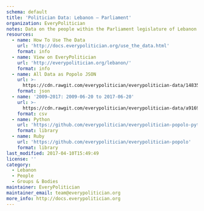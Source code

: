 ```yaml
---
schema: default
title: 'Politician Data: Lebanon — Parliament'
organization: EveryPolitician
notes: Data on the people within the Parliament legislature of Lebanon.
resources:
  - name: How To Use The Data
    url: 'http://docs.everypolitician.org/use_the_data.html'
    format: info
  - name: View on EveryPolitician
    url: 'http://everypolitician.org/lebanon/'
    format: info
  - name: All Data as Popolo JSON
    url: >-
      https://cdn.rawgit.com/everypolitician/everypolitician-data/14835628bb50e0d54131644e7cb90c871b1b21ff/data/Lebanon/Parliament/ep-popolo-v1.0.json
    format: json
  - name: '2009–2017: 2009-06-20 to 2017-06-20'
    url: >-
      https://cdn.rawgit.com/everypolitician/everypolitician-data/a916922401bd57be11927638056e2b360b486e38/data/Lebanon/Parliament/term-2009.csv
    format: csv
  - name: Python
    url: 'https://github.com/everypolitician/everypolitician-popolo-python'
    format: library
  - name: Ruby
    url: 'https://github.com/everypolitician/everypolitician-popolo'
    format: library
last_modified: 2017-04-10T15:49:49
license: ''
category:
  - Lebanon
  - People
  - Groups & Bodies
maintainer: EveryPolitician
maintainer_email: team@everypolitician.org
more_info: http://docs.everypolitician.org
---
```

